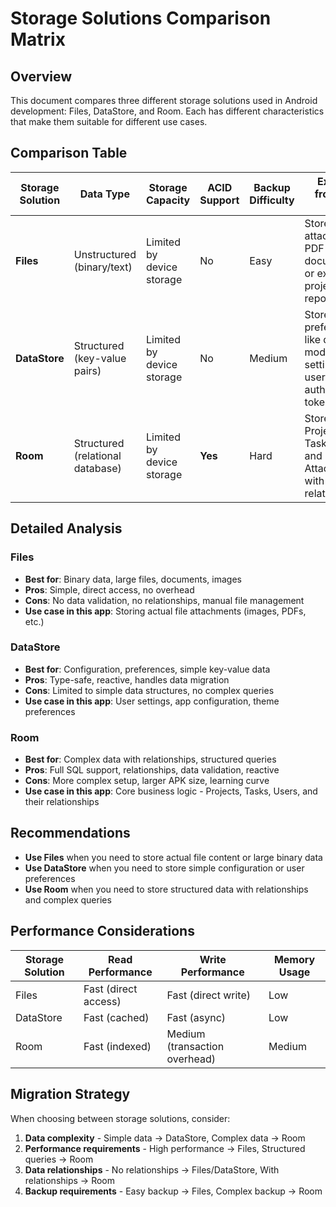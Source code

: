 # Storage Solutions Comparison Matrix

## Overview
This document compares three different storage solutions used in Android development: Files, DataStore, and Room. Each has different characteristics that make them suitable for different use cases.

## Comparison Table

| Storage Solution | Data Type | Storage Capacity | ACID Support | Backup Difficulty | Example from This App |
|------------------|------------|------------------|--------------|-------------------|----------------------|
| **Files** | Unstructured (binary/text) | Limited by device storage | No | Easy | Store image attachments, PDF documents, or exported project reports |
| **DataStore** | Structured (key-value pairs) | Limited by device storage | No | Medium | Store user preferences like dark mode, app settings, or user authentication tokens |
| **Room** | Structured (relational database) | Limited by device storage | **Yes** | Hard | Store Projects, Tasks, Users, and Attachments with relationships |

## Detailed Analysis

### Files
- **Best for**: Binary data, large files, documents, images
- **Pros**: Simple, direct access, no overhead
- **Cons**: No data validation, no relationships, manual file management
- **Use case in this app**: Storing actual file attachments (images, PDFs, etc.)

### DataStore
- **Best for**: Configuration, preferences, simple key-value data
- **Pros**: Type-safe, reactive, handles data migration
- **Cons**: Limited to simple data structures, no complex queries
- **Use case in this app**: User settings, app configuration, theme preferences

### Room
- **Best for**: Complex data with relationships, structured queries
- **Pros**: Full SQL support, relationships, data validation, reactive
- **Cons**: More complex setup, larger APK size, learning curve
- **Use case in this app**: Core business logic - Projects, Tasks, Users, and their relationships

## Recommendations

- **Use Files** when you need to store actual file content or large binary data
- **Use DataStore** when you need to store simple configuration or user preferences
- **Use Room** when you need to store structured data with relationships and complex queries

## Performance Considerations

| Storage Solution | Read Performance | Write Performance | Memory Usage |
|------------------|------------------|-------------------|--------------|
| Files | Fast (direct access) | Fast (direct write) | Low |
| DataStore | Fast (cached) | Fast (async) | Low |
| Room | Fast (indexed) | Medium (transaction overhead) | Medium |

## Migration Strategy

When choosing between storage solutions, consider:
1. **Data complexity** - Simple data → DataStore, Complex data → Room
2. **Performance requirements** - High performance → Files, Structured queries → Room
3. **Data relationships** - No relationships → Files/DataStore, With relationships → Room
4. **Backup requirements** - Easy backup → Files, Complex backup → Room
